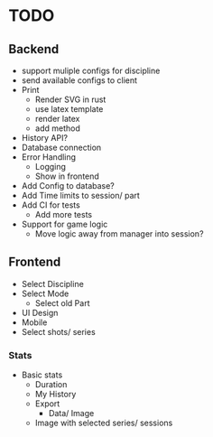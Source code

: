 # TODO

## Backend
- support muliple configs for discipline
- send available configs to client
- Print
  - Render SVG in rust
  - use latex template
  - render latex
  - add method
- History API?
- Database connection
- Error Handling
  - Logging
  - Show in frontend
- Add Config to database?
- Add Time limits to session/ part
- Add CI for tests
  - Add more tests
- Support for game logic
  - Move logic away from manager into session?


## Frontend
- Select Discipline
- Select Mode
  - Select old Part
- UI Design
- Mobile
- Select shots/ series

### Stats
- Basic stats
  - Duration
  - My History
  - Export
    - Data/ Image
  - Image with selected series/ sessions
